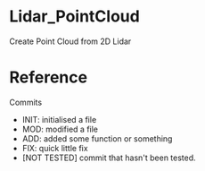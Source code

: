 # Lidar_PointCloud
Create Point Cloud from 2D Lidar

# Reference

Commits
- INIT: initialised a file
- MOD: modified a file
- ADD: added some function or something
- FIX: quick little fix
- [NOT TESTED] commit that hasn't been tested.
